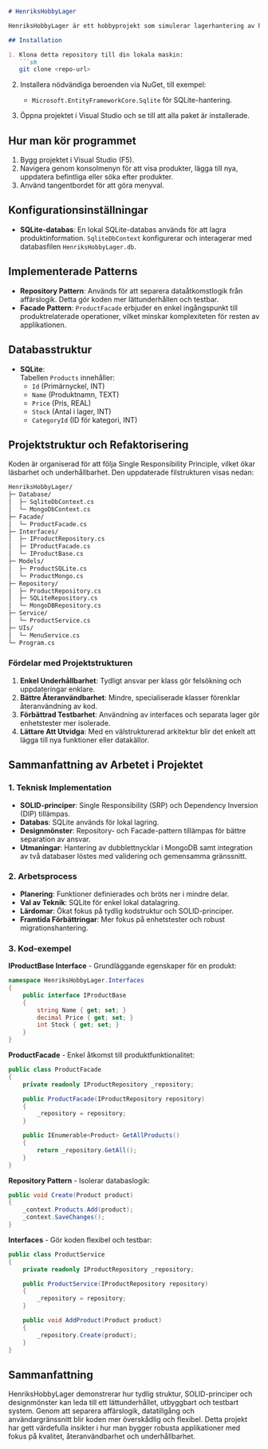 ```markdown
# HenriksHobbyLager

HenriksHobbyLager är ett hobbyprojekt som simulerar lagerhantering av hobbyprodukter. Projektet är byggt i C# och använder SQLite och MongoDB för datahantering. Syftet är att demonstrera en tydlig arkitektur, implementering av designmönster och separering av ansvar i koden. Applikationen erbjuder ett menybaserat konsolgränssnitt för att visa, lägga till, uppdatera, ta bort samt söka produkter.

## Installation

1. Klona detta repository till din lokala maskin:  
   ```sh
   git clone <repo-url>
   ```

2. Installera nödvändiga beroenden via NuGet, till exempel:  
   - `Microsoft.EntityFrameworkCore.Sqlite` för SQLite-hantering.

3. Öppna projektet i Visual Studio och se till att alla paket är installerade.

## Hur man kör programmet

1. Bygg projektet i Visual Studio (F5).
2. Navigera genom konsolmenyn för att visa produkter, lägga till nya, uppdatera befintliga eller söka efter produkter.
3. Använd tangentbordet för att göra menyval.

## Konfigurationsinställningar

- **SQLite-databas**: En lokal SQLite-databas används för att lagra produktinformation. `SqliteDbContext` konfigurerar och interagerar med databasfilen `HenriksHobbyLager.db`.

## Implementerade Patterns

- **Repository Pattern**: Används för att separera dataåtkomstlogik från affärslogik. Detta gör koden mer lättunderhållen och testbar.
- **Facade Pattern**: `ProductFacade` erbjuder en enkel ingångspunkt till produktrelaterade operationer, vilket minskar komplexiteten för resten av applikationen.

## Databasstruktur

- **SQLite**:  
  Tabellen `Products` innehåller:  
  - `Id` (Primärnyckel, INT)  
  - `Name` (Produktnamn, TEXT)  
  - `Price` (Pris, REAL)  
  - `Stock` (Antal i lager, INT)  
  - `CategoryId` (ID för kategori, INT)

## Projektstruktur och Refaktorisering

Koden är organiserad för att följa Single Responsibility Principle, vilket ökar läsbarhet och underhållbarhet. Den uppdaterade filstrukturen visas nedan:

```bash
HenriksHobbyLager/
├─ Database/
│  ├─ SqliteDbContext.cs
│  └─ MongoDbContext.cs
├─ Facade/
│  └─ ProductFacade.cs
├─ Interfaces/
│  ├─ IProductRepository.cs
│  ├─ IProductFacade.cs
│  └─ IProductBase.cs
├─ Models/
│  ├─ ProductSQLite.cs
│  └─ ProductMongo.cs
├─ Repository/
│  ├─ ProductRepository.cs
│  ├─ SQLiteRepository.cs
│  └─ MongoDBRepository.cs
├─ Service/
│  └─ ProductService.cs
├─ UIs/
│  └─ MenuService.cs
└─ Program.cs
```

### Fördelar med Projektstrukturen

1. **Enkel Underhållbarhet**: Tydligt ansvar per klass gör felsökning och uppdateringar enklare.
2. **Bättre Återanvändbarhet**: Mindre, specialiserade klasser förenklar återanvändning av kod.
3. **Förbättrad Testbarhet**: Användning av interfaces och separata lager gör enhetstester mer isolerade.
4. **Lättare Att Utvidga**: Med en välstrukturerad arkitektur blir det enkelt att lägga till nya funktioner eller datakällor.

## Sammanfattning av Arbetet i Projektet

### 1. Teknisk Implementation

- **SOLID-principer**: Single Responsibility (SRP) och Dependency Inversion (DIP) tillämpas.  
- **Databas**: SQLite används för lokal lagring.  
- **Designmönster**: Repository- och Facade-pattern tillämpas för bättre separation av ansvar.  
- **Utmaningar**: Hantering av dubblettnycklar i MongoDB samt integration av två databaser löstes med validering och gemensamma gränssnitt.

### 2. Arbetsprocess

- **Planering**: Funktioner definierades och bröts ner i mindre delar.  
- **Val av Teknik**: SQLite för enkel lokal datalagring.  
- **Lärdomar**: Ökat fokus på tydlig kodstruktur och SOLID-principer.  
- **Framtida Förbättringar**: Mer fokus på enhetstester och robust migrationshantering.

### 3. Kod-exempel

**IProductBase Interface** - Grundläggande egenskaper för en produkt:  
```csharp
namespace HenriksHobbyLager.Interfaces
{
    public interface IProductBase
    {
        string Name { get; set; }
        decimal Price { get; set; }
        int Stock { get; set; }
    }
}
```

**ProductFacade** - Enkel åtkomst till produktfunktionalitet:  
```csharp
public class ProductFacade
{
    private readonly IProductRepository _repository;

    public ProductFacade(IProductRepository repository)
    {
        _repository = repository;
    }

    public IEnumerable<Product> GetAllProducts()
    {
        return _repository.GetAll();
    }
}
```

**Repository Pattern** - Isolerar databaslogik:  
```csharp
public void Create(Product product)
{
    _context.Products.Add(product);
    _context.SaveChanges();
}
```

**Interfaces** - Gör koden flexibel och testbar:  
```csharp
public class ProductService
{
    private readonly IProductRepository _repository;

    public ProductService(IProductRepository repository)
    {
        _repository = repository;
    }

    public void AddProduct(Product product)
    {
        _repository.Create(product);
    }
}
```

## Sammanfattning

HenriksHobbyLager demonstrerar hur tydlig struktur, SOLID-principer och designmönster kan leda till ett lättunderhållet, utbyggbart och testbart system. Genom att separera affärslogik, datatillgång och användargränssnitt blir koden mer överskådlig och flexibel. Detta projekt har gett värdefulla insikter i hur man bygger robusta applikationer med fokus på kvalitet, återanvändbarhet och underhållbarhet.
```